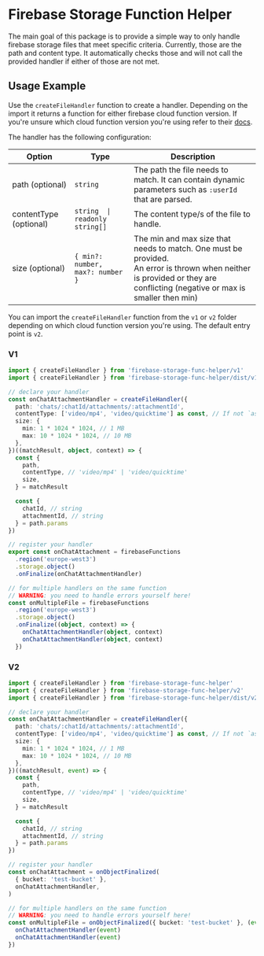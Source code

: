 # Firebase Storage Function Helper

The main goal of this package is to provide a simple way to only handle firebase storage files that meet specific criteria. Currently, those are the path and content type. It automatically checks those and will not call the provided handler if either of those are not met.

## Usage Example

Use the `createFileHandler` function to create a handler. Depending on the import it returns a function for either firebase cloud function version. If you're unsure which cloud function version you're using refer to their [docs](https://firebase.google.com/docs/functions/version-comparison).

The handler has the following configuration:

| Option                 | Type                             | Description                                                                                                                                                                     |
| ---------------------- | -------------------------------- | ------------------------------------------------------------------------------------------------------------------------------------------------------------------------------- |
| path (optional)        | `string`                         | The path the file needs to match. It can contain dynamic parameters such as `:userId` that are parsed.                                                                          |
| contentType (optional) | `string  \| readonly string[]`   | The content type/s of the file to handle.                                                                                                                                       |
| size (optional)        | `{ min?: number, max?: number }` | The min and max size that needs to match. One must be provided. <br/> An error is thrown when neither is provided or they are conflicting (negative or max is smaller then min) |

You can import the `createFileHandler` function from the `v1` or `v2` folder depending on which cloud function version you're using. The default entry point is `v2`.

### V1

```typescript
import { createFileHandler } from 'firebase-storage-func-helper/v1'
import { createFileHandler } from 'firebase-storage-func-helper/dist/v1'
```

```typescript
// declare your handler
const onChatAttachmentHandler = createFileHandler({
  path: 'chats/:chatId/attachments/:attachmentId',
  contentType: ['video/mp4', 'video/quicktime'] as const, // If not `as const` it cannot infer the type
  size: {
    min: 1 * 1024 * 1024, // 1 MB
    max: 10 * 1024 * 1024, // 10 MB
  },
})((matchResult, object, context) => {
  const {
    path,
    contentType, // 'video/mp4' | 'video/quicktime'
    size,
  } = matchResult

  const {
    chatId, // string
    attachmentId, // string
  } = path.params
})

// register your handler
export const onChatAttachment = firebaseFunctions
  .region('europe-west3')
  .storage.object()
  .onFinalize(onChatAttachmentHandler)

// for multiple handlers on the same function
// WARNING: you need to handle errors yourself here!
const onMultipleFile = firebaseFunctions
  .region('europe-west3')
  .storage.object()
  .onFinalize((object, context) => {
    onChatAttachmentHandler(object, context)
    onChatAttachmentHandler(object, context)
  })
```

### V2

```typescript
import { createFileHandler } from 'firebase-storage-func-helper'
import { createFileHandler } from 'firebase-storage-func-helper/v2'
import { createFileHandler } from 'firebase-storage-func-helper/dist/v2'
```

```typescript
// declare your handler
const onChatAttachmentHandler = createFileHandler({
  path: 'chats/:chatId/attachments/:attachmentId',
  contentType: ['video/mp4', 'video/quicktime'] as const, // If not `as const` it cannot infer the type
  size: {
    min: 1 * 1024 * 1024, // 1 MB
    max: 10 * 1024 * 1024, // 10 MB
  },
})((matchResult, event) => {
  const {
    path,
    contentType, // 'video/mp4' | 'video/quicktime'
    size,
  } = matchResult

  const {
    chatId, // string
    attachmentId, // string
  } = path.params
})

// register your handler
const onChatAttachment = onObjectFinalized(
  { bucket: 'test-bucket' },
  onChatAttachmentHandler,
)

// for multiple handlers on the same function
// WARNING: you need to handle errors yourself here!
const onMultipleFile = onObjectFinalized({ bucket: 'test-bucket' }, (event) => {
  onChatAttachmentHandler(event)
  onChatAttachmentHandler(event)
})
```
